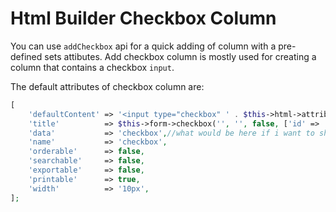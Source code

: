 # Html Builder Checkbox Column

You can use `addCheckbox` api for a quick adding of column with a pre-defined sets attibutes.
Add checkbox column is mostly used for creating a column that contains a checkbox `input`.

The default attributes of checkbox column are:
```php
[
	'defaultContent' => '<input type="checkbox" ' . $this->html->attributes($attributes) . '/>',
	'title'          => $this->form->checkbox('', '', false, ['id' => 'dataTablesCheckbox']),
	'data'           => 'checkbox',//what would be here if i want to show the primary key of table 
	'name'           => 'checkbox',
	'orderable'      => false,
	'searchable'     => false,
	'exportable'     => false,
	'printable'      => true,
	'width'          => '10px',
];
```

